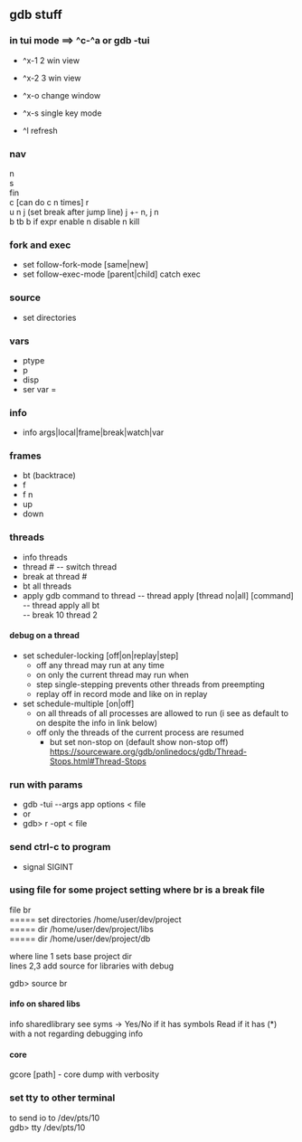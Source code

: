 ## gdb stuff

### in tui mode  ==> ^c-^a or gdb -tui

- ^x-1   2 win view
- ^x-2   3 win view
- ^x-o   change window

- ^x-s   single key mode
- ^l     refresh

### nav
n  
s  
fin  
c  [can do c n times]
r  
u n 
j  (set break after jump line)  j +- n, j n  
b
tb
b if expr
enable n
disable n
kill


### fork and exec
- set follow-fork-mode [same|new]
- set follow-exec-mode [parent|child]
catch exec
  
### source 
- set directories

### vars
- ptype
- p
- disp
- ser var =  

### info
- info args|local|frame|break|watch|var  
  
### frames
- bt (backtrace)
- f  
- f n
- up
- down  
### threads
- info threads
- thread #   -- switch thread
- break at thread #
- bt all threads
- apply gdb command to thread
-- thread apply [thread no|all] [command]  
-- thread apply all bt  
-- break 10 thread 2

#### debug on a thread 
- set scheduler-locking [off|on|replay|step]
  - off  any thread may run at any time 
  - on  only the current thread may run when 
  - step  single-stepping prevents other threads from preempting 
  - replay  off in record mode and like on in replay 
- set schedule-multiple  [on|off] 
  - on  all threads of all processes are allowed to run (i see as default to on despite the info in link below) 
  - off  only the threads of the current process are resumed 
    - but set non-stop on (default show non-stop off) 
https://sourceware.org/gdb/onlinedocs/gdb/Thread-Stops.html#Thread-Stops 

  
### run with params
- gdb -tui --args app options < file
- or
- gdb> r -opt < file

### send ctrl-c to program
- signal SIGINT
  
### using file for some project setting where br is a break file
file br   
===== set directories /home/user/dev/project  
===== dir /home/user/dev/project/libs  
===== dir /home/user/dev/project/db  
  
where line 1 sets base project dir  
lines 2,3 add source for libraries with debug  

gdb> source br

#### info on shared libs
info sharedlibrary
see syms -> Yes/No if it has symbols
    Read if it has (*) with a not regarding debugging info
    
#### core
gcore [path] - core dump with verbosity



### set tty to other terminal
to send io to /dev/pts/10  
gdb> tty /dev/pts/10  

